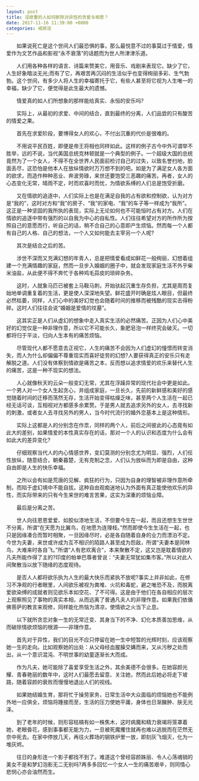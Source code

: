 ```yaml
---
layout: post
title: 淫欲重的人如何断除对异性的贪爱与相思？
date: 2017-11-16 11:39:00 +0800
categories: 戒邪淫
---
```


　　如果说死亡是这个世间人们最恐惧的事，那么最悦意不过的事莫过于情爱，情爱作为文艺作品和影视“永不衰落”的话题而为世人所津津乐道。
　　人们用各种各样的语言、诗篇来赞美它，用音乐、戏剧来表现它。缺少了它，人生好象暗淡无光;而有了它，再艰苦再沉闷的生活似乎也变得绚丽多彩、生气勃勃。这个世间，有多少人将人生的幸福寄托于它，有些人甚至将它视为人生唯一的幸福，缺少了它，便觉得是此生最大的遗憾。
　　情爱真的如人们所想象的那样能给真实、永恒的安乐吗?
　　实际上，从最初的求爱、中间的结合，直到最终的分离，人们品尝的只有酸苦的情爱之果。
　　首先在求爱阶段，要博得女人的欢心，不付出沉重的代价是很难的。
　　不用说平民百姓，即便是帝王将相也同样如此。这样的例子古今中外可谓举不胜举，远的不说，当代美国总统克林顿就是一个典型的例子。一个超级大国的总统竟然为了一个女人，不得不在全世界人民面前检讨自己的过失，以致名誉扫地，脸面丢尽，这恐怕是他本人在放纵情欲时万万想不到的吧。如是为了满足女人各方面的欲求，而造作种种恶业、奔波劳碌，来世还要饱受三恶趣的痛苦。再者，女人的心态变化无常，晴雨不定，时而欢喜时而忧，为情欲系缚的人们总是饱受折磨。
　　又在情欲的追逐中，人们实际上也是在满足自我的占有欲和控制欲，认为对方是“我的”，这时对方和“我”的房子、“我”的家电、“我”的车子等一样成为“我所”。这正是一种坚固的我所执的表现，实际上无论如何也不可能恒时占有对方。人们在情欲的追逐中带有强烈的以自我为中心的自私性。人们往往希望对方的所作所为按照自己的意愿而行，听自己的话，稍不合自己的心意即产生烦恼。然而每一个人都有自己的人格、自己的想法，一个人又如何能去主宰另一个人呢?
　　其次是结合之后的苦。
　　涉世不深而又充满幻想的年青人，总是把情爱看成如鲜花一般绚丽，幻想着组建一个充满情趣的家庭，然而一旦步入婚姻的圈子中，就会发现家庭生活不外乎柴米油盐，从此便不得不奔忙于各种鸡毛蒜皮的琐碎杂务。
　　这时，人就象马匹已被套上马鞍马刺，开始驮起沉重生存负担，尤其是周而复始地单调重复着的生活，更是使人深深地失望。鲜花盛开时确是炫人眼目，但最终必然枯萎，同样，人们心中的美好幻觉也会随着时间的推移而被残酷的现实击得粉碎。这时人们往往会说“婚姻是爱情的坟墓”。
　　这其实正是人们从虚幻的想象中走入真实生活的必然痛苦。正因为人们心中美好的幻觉仅是一种非理作意，所以它不可能长久，象肥皂泡一样终究会破灭。一切都将归于平淡，归向人生本有的痛苦烦恼。
　　尽管现代人都不愿意去正视它，人生的痛苦不会因为人们虚幻的憧憬而转变消失，而人为什么却偏偏不尊重现实而喜好徒劳的幻想?人要获得真正的安乐只有走解脱之道。人们没有体察到情欲是痛苦之本，反而想以追求情爱的欢乐来替代人生的痛苦，这是一种不现实的想法。
　　人心就像秋天的云朵一般变幻无常，尤其在浮躁异常的现代社会中更是如此。一个男人对一个女人生起贪心，并组成家庭，一旦长久，先前的新鲜感和美好的感觉随着时间的迁移而荡然无存，生活开始变得枯燥乏味，甚至两个人生活在一起已经无话可谈，互相视对方都感多余累赘。于是男人就去追求另外的女人，去寻找新的刺激，或者女人去寻找另外的男人，当今时代流行的婚外恋基本上是这种情形。
　　实际上这都是人的分别念在作祟，同样的两个人，前后之间彼此的心态竟有如此大的差别，如果情爱的本性真实存在的话，那对一个人的认识和态度为什么会有如此大的差异变化?
　　仔细观察当代人的内心情感世界，变幻莫测的分别念尤为明显、强烈，人们任性放纵，随意结合，朝秦暮楚，无有克制之念，人们认为放纵而为即是自由，这种自由即是人生的快乐幸福。
　　之所以会有如是荒唐的见解、疯狂的行为，只因为自身的理智被非理作意所牵制，而陷于虚幻境中不能自拔。这种自由观痴迷地认为外面有真正能使他欢乐的异性，而实际带来的只有今生来世的难言苦果，这实为深重的烦恼业障。
　　最后是分离之苦。
　　世人向往恩恩爱爱、如胶似漆地生活，不但要今生在一起，而且还想生生世世不分离，所谓“在天愿为比翼鸟，在地愿为连理枝。”然而即使今生生活在一起，也只是因缘凑合而暂时相聚，一旦因缘尽时，必是各自随着自身的业力而漂泊不定。今世为夫妻，来世或许成为互不相识的陌路人甚至成为怨敌，所谓“夫妻本是同林鸟，大难来时各自飞。”所谓“人有悲欢离合”，本来聚散不定，这又岂是耽着情欲的凡夫所能作得了主的?印度的帕单巴尊者曾说：“夫妻无常犹如集市客。”所以对此人间聚散当以放下随缘的态度观待。
　　是否人人都将欲乐执为人生的最大快乐而紧执不放呢?事实上并非如此，在修习不净观的行者眼里，人间欲乐被视为粪堆、火坑和毒蛇，避之唯恐不及，而脱离爱欲染缚的成就者则见欲乐本如空花、了不可得。这是由于他们在各自相应的层次上观察照见了事物的真实本相，从而远离了普通凡夫人的非理作意。如果我们依循佛菩萨的教言来观修，同样能化热恼为清凉，使情欲之火当下止息。
　　以下就所贪恋对象一生的无常迁变、其身当下的不净、幻化本质善加思维，从而破除情欲烦恼的根源——非理作意。
　　首先对于异性，我们的目光不应只停留在她一生中短暂的光辉时刻，应该观察她一生的走向。比如观察她的出处：从父母经血腥臊交媾而来，又从污秽之处而出，从一个意识混沌、不明世事的幼童逐渐长大而成。
　　作为凡夫，她可能除了喜爱享受生活之外，其余美德不会很多。在她容颜光耀、青春艳丽的数年中，这时人们最愿去留意、关注她，然而此后她必将走下坡路，随着容颜的衰败而慢慢地退出人们的视线。
　　如果她结婚生育，那将忙于操劳家务，日常生活中大众面临的烦恼她也不能例外地一应俱全，烦恼将踵接而至，生活的压力使她平庸，身体也日渐臃肿、肤无光泽。
　　到了老年的时候，则形容枯槁有如一株焦木，这时病魔和精力衰竭将笼罩着她，老眼昏花，感到事事都无能为力，一旦被死魔攫住就再也难以逃脱而在茫然无奈中死去。在家中停放几天，再往火葬场的钢铁炉里一放，即刻灰飞烟灭，化为一堆灰烬。
　　往日的身形连一个影子都找不到了。难道这个曾经容颜姝丽、令人心荡魂销的美女不是和梦幻泡影无二无别吗?再多多回忆一个女人一生的痛苦艰辛，则同情心悲悯心亦会油然而生。
